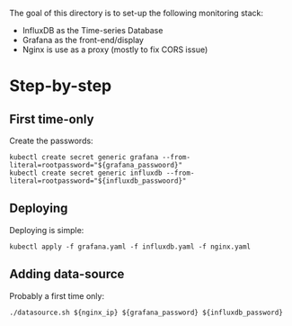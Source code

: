 The goal of this directory is to set-up the following monitoring stack:
- InfluxDB as the Time-series Database
- Grafana as the front-end/display
- Nginx is use as a proxy (mostly to fix CORS issue)

Step-by-step
============

First time-only
---------------
Create the passwords:
```
kubectl create secret generic grafana --from-literal=rootpassword="${grafana_passwoord}"
kubectl create secret generic influxdb --from-literal=rootpassword="${influxdb_passwoord}"
```

Deploying
---------
Deploying is simple:
```
kubectl apply -f grafana.yaml -f influxdb.yaml -f nginx.yaml
```

Adding data-source
------------------
Probably a first time only:
```
./datasource.sh ${nginx_ip} ${grafana_password} ${influxdb_password}
```
